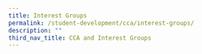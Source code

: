 ```yaml
---
title: Interest Groups
permalink: /student-development/cca/interest-groups/
description: ""
third_nav_title: CCA and Interest Groups
---
```

